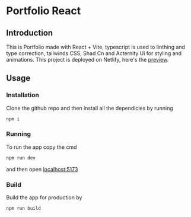 # Portfolio React

## Introduction

This is Portfolio made with React + Vite, typescript is used to linthing and type correction, tailwinds CSS, Shad Cn and Acternity Ui for styling and animations.
This project is deployed on Netlify, here's the [preview](https://saurav-chauhan-portfolio-react.netlify.app/).

## Usage

### Installation

Clone the github repo and then install all the dependicies by running

```bash
npm i
```

### Running

To run the app copy the cmd

```bash
npm run dev
```

and then open [localhost:5173](http://localhost:5217)

### Build

Build the app for production by

```bash
npm run build
```
